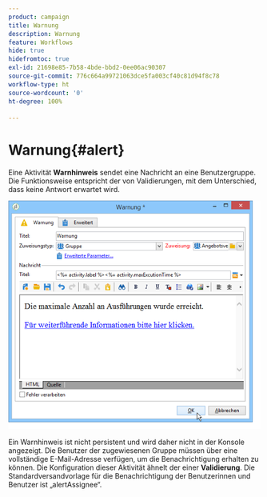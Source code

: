 ```yaml
---
product: campaign
title: Warnung
description: Warnung
feature: Workflows
hide: true
hidefromtoc: true
exl-id: 21698e85-7b58-4bde-bbd2-0ee06ac90307
source-git-commit: 776c664a99721063dce5fa003cf40c81d94f8c78
workflow-type: ht
source-wordcount: '0'
ht-degree: 100%

---
```


# Warnung{#alert}



Eine Aktivität **Warnhinweis** sendet eine Nachricht an eine Benutzergruppe. Die Funktionsweise entspricht der von Validierungen, mit dem Unterschied, dass keine Antwort erwartet wird.

![](assets/edit_alerte.png)

Ein Warnhinweis ist nicht persistent und wird daher nicht in der Konsole angezeigt. Die Benutzer der zugewiesenen Gruppe müssen über eine vollständige E-Mail-Adresse verfügen, um die Benachrichtigung erhalten zu können. Die Konfiguration dieser Aktivität ähnelt der einer **Validierung**. Die Standardversandvorlage für die Benachrichtigung der Benutzerinnen und Benutzer ist „alertAssignee“.
